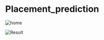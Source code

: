 # Placement_prediction


![home](https://user-images.githubusercontent.com/92261235/227129373-f7bd9393-bfe6-415d-a433-467340233d21.png)


![Result](https://user-images.githubusercontent.com/92261235/227129510-f7f0a5da-5c4d-45f2-b4b2-2e1131397623.PNG)
